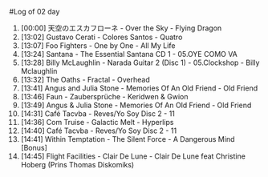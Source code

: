 #Log of 02 day

1. [00:00] 天空のエスカフローネ - Over the Sky - Flying Dragon
1. [13:02] Gustavo Cerati - Colores Santos - Quatro
1. [13:07] Foo Fighters - One by One - All My Life
1. [13:24] Santana - The Essential Santana CD 1 - 05.OYE COMO VA
1. [13:28] Billy McLaughlin - Narada Guitar 2 (Disc 1) - 05.Clockshop - Billy Mclaughlin
1. [13:32] The Oaths - Fractal - Overhead
1. [13:41] Angus and Julia Stone - Memories Of An Old Friend - Old Friend
1. [13:46] Faun - Zaubersprüche - Keridwen & Gwion
1. [13:49] Angus & Julia Stone - Memories Of An Old Friend - Old Friend
1. [14:31] Café Tacvba - Reves/Yo Soy Disc 2 - 11
1. [14:36] Com Truise - Galactic Melt - Hyperlips
1. [14:40] Café Tacvba - Reves/Yo Soy Disc 2 - 11
1. [14:41] Within Temptation - The Silent Force - A Dangerous Mind [Bonus]
1. [14:45] Flight Facilities - Clair De Lune - Clair De Lune feat Christine Hoberg (Prins Thomas Diskomiks)
